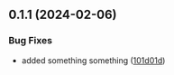 

## 0.1.1 (2024-02-06)


### Bug Fixes

* added something something ([101d01d](https://github.com/Darighan/canchaclara/commit/101d01dccc7cbcb8c7eca4d13183cde386fd353e))
